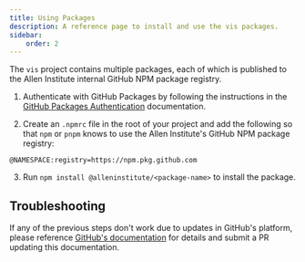 ```yaml
---
title: Using Packages
description: A reference page to install and use the vis packages.
sidebar:
    order: 2
---
```


The `vis` project contains multiple packages, each of which is published to the Allen Institute internal GitHub NPM package registry.

1. Authenticate with GitHub Packages by following the instructions in the [GitHub Packages Authentication](../authenticating) documentation.

2. Create an `.npmrc` file in the root of your project and add the following so that `npm` or `pnpm` knows to use the Allen Institute's GitHub NPM package registry:

```
@NAMESPACE:registry=https://npm.pkg.github.com
```

3. Run `npm install @alleninstitute/<package-name>` to install the package.

## Troubleshooting

If any of the previous steps don't work due to updates in GitHub's platform, please reference [GitHub's documentation](https://docs.github.com/en/packages/working-with-a-github-packages-registry/working-with-the-npm-registry) for details and submit a PR updating this documentation.
